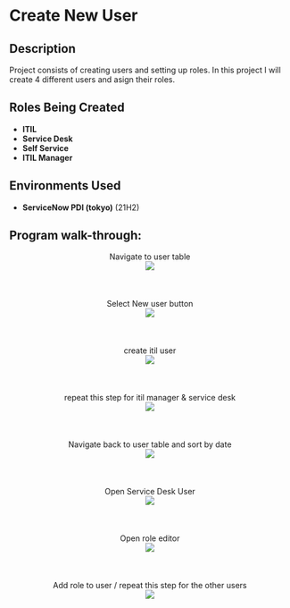 <h1>Create New User </h1>


<h2>Description</h2>
Project consists of creating users and setting up roles. In this project I will create 4 different users and asign their roles.
<br />


<h2>Roles Being Created</h2>

- <b>ITIL</b> 
- <b>Service Desk</b>
- <b>Self Service</b> 
- <b>ITIL Manager</b>

<h2>Environments Used </h2>

- <b>ServiceNow PDI (tokyo)</b> (21H2)

<h2>Program walk-through:</h2>

<p align="center">
Navigate to user table <br/>
<img src="https://i.imgur.com/0oFPSAw.png"/>
<br />
<br />
<br />
<br /> 
Select New user button <br/>
<img src="https://i.imgur.com/9crbF9B.png"/>
<br />
<br />
<br />
<br /> 
create itil user <br/>
<img src="https://i.imgur.com/mfiKT2A.png"/>
<br />
<br />
<br />
<br /> 
repeat this step for itil manager & service desk  <br/>
<img src="https://i.imgur.com/hUDltNl.png"/>
<br />
<br />
<br />
<br /> 
Navigate back to user table and sort by date <br/>
<img src="https://i.imgur.com/qNQu0Oj.png"/>
<br />
<br />
<br />
<br /> 
Open Service Desk User <br/>
<img src="https://i.imgur.com/gVWmzGx.png"/>
<br />
<br />
<br />
<br /> 
Open role editor  <br/>
<img src="https://i.imgur.com/QrOBk0L.png"/>
<br />
<br />
<br />
<br /> 
Add role to user / repeat this step for the other users  <br/>
<img src="https://i.imgur.com/HILPRUs.png"/>
